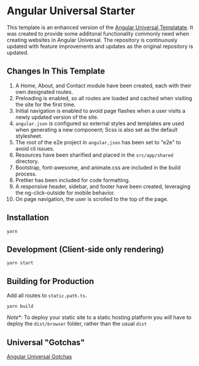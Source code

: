# Angular Universal Starter
This template is an enhanced version of the [Angular Universal Templatate](https://github.com/angular/universal-starter).  It was created to provide some additonal functionality commonly need when creating websites in Angular Universal.  The repository is continuously updated with feature improvements and updates as the original repository is updated.

## Changes In This Template
1. A Home, About, and Contact module have been created, each with their own designated routes.
2. Preloading is enabled, so all routes are loaded and cached when visiting the site for the first time.
3. Initial navigation is enabled to avoid page flashes when a user visits a newly updated version of the site.
4. `angular.json` is configured so external styles and templates are used when generating a new component; Scss is also set as the default stylesheet.
5. The root of the e2e project in `angular,json` has been set to "e2e" to avoid cli issues.
6. Resources have been sharified and placed in the `src/app/shared` directory.
7. Bootstrap, font-awesome, and animate.css are included in the build process.
8. Prettier has been included for code formatting.
9. A responsive header, sidebar, and footer have been created, leveraging the ng-click-outside for mobile behavior.
10. On page navigation, the user is scrolled to the top of the page.

## Installation
```
yarn
```

## Development (Client-side only rendering)
```
yarn start
```

## Building for Production
Add all routes to `static.path.ts`.
```
yarn build
```
*Note**: To deploy your static site to a static hosting platform you will have to deploy the `dist/browser` folder, rather than the usual `dist`

## Universal "Gotchas"
[Angular Universal Gotchas](https://github.com/angular/universal/blob/master/docs/gotchas.md)
